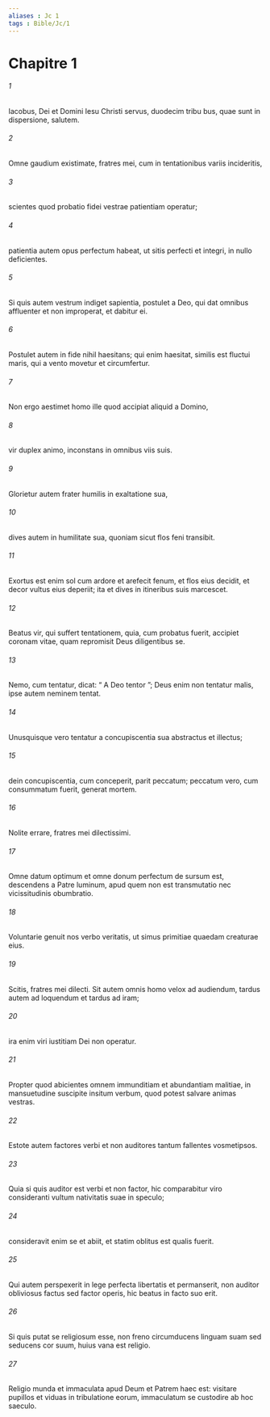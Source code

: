 ```yaml
---
aliases : Jc 1
tags : Bible/Jc/1
---
```


# Chapitre 1

###### 1
Iacobus, Dei et Domini Iesu Christi servus, duodecim tribu bus, quae sunt in dispersione, salutem.
###### 2
Omne gaudium existimate, fratres mei, cum in tentationibus variis incideritis, 
###### 3
scientes quod probatio fidei vestrae patientiam operatur; 
###### 4
patientia autem opus perfectum habeat, ut sitis perfecti et integri, in nullo deficientes.
###### 5
Si quis autem vestrum indiget sapientia, postulet a Deo, qui dat omnibus affluenter et non improperat, et dabitur ei. 
###### 6
Postulet autem in fide nihil haesitans; qui enim haesitat, similis est fluctui maris, qui a vento movetur et circumfertur. 
###### 7
Non ergo aestimet homo ille quod accipiat aliquid a Domino, 
###### 8
vir duplex animo, inconstans in omnibus viis suis.
###### 9
Glorietur autem frater humilis in exaltatione sua, 
###### 10
dives autem in humilitate sua, quoniam sicut flos feni transibit. 
###### 11
Exortus est enim sol cum ardore et arefecit fenum, et flos eius decidit, et decor vultus eius deperiit; ita et dives in itineribus suis marcescet. 
###### 12
Beatus vir, qui suffert tentationem, quia, cum probatus fuerit, accipiet coronam vitae, quam repromisit Deus diligentibus se.
###### 13
Nemo, cum tentatur, dicat: “ A Deo tentor ”; Deus enim non tentatur malis, ipse autem neminem tentat. 
###### 14
Unusquisque vero tentatur a concupiscentia sua abstractus et illectus; 
###### 15
dein concupiscentia, cum conceperit, parit peccatum; peccatum vero, cum consummatum fuerit, generat mortem.
###### 16
Nolite errare, fratres mei dilectissimi. 
###### 17
Omne datum optimum et omne donum perfectum de sursum est, descendens a Patre luminum, apud quem non est transmutatio nec vicissitudinis obumbratio. 
###### 18
Voluntarie genuit nos verbo veritatis, ut simus primitiae quaedam creaturae eius. 
###### 19
Scitis, fratres mei dilecti. Sit autem omnis homo velox ad audiendum, tardus autem ad loquendum et tardus ad iram; 
###### 20
ira enim viri iustitiam Dei non operatur. 
###### 21
Propter quod abicientes omnem immunditiam et abundantiam malitiae, in mansuetudine suscipite insitum verbum, quod potest salvare animas vestras. 
###### 22
Estote autem factores verbi et non auditores tantum fallentes vosmetipsos. 
###### 23
Quia si quis auditor est verbi et non factor, hic comparabitur viro consideranti vultum nativitatis suae in speculo; 
###### 24
consideravit enim se et abiit, et statim oblitus est qualis fuerit. 
###### 25
Qui autem perspexerit in lege perfecta libertatis et permanserit, non auditor obliviosus factus sed factor operis, hic beatus in facto suo erit.
###### 26
Si quis putat se religiosum esse, non freno circumducens linguam suam sed seducens cor suum, huius vana est religio. 
###### 27
Religio munda et immaculata apud Deum et Patrem haec est: visitare pupillos et viduas in tribulatione eorum, immaculatum se custodire ab hoc saeculo.
